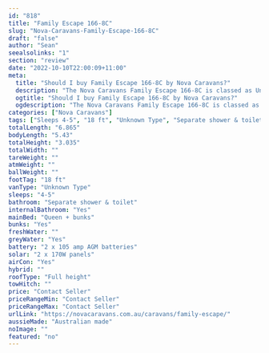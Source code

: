 ```yaml
---
id: "818"
title: "Family Escape 166-8C"
slug: "Nova-Caravans-Family-Escape-166-8C"
draft: "false"
author: "Sean"
seealsolinks: "1"
section: "review"
date: "2022-10-10T22:00:09+11:00"
meta:
  title: "Should I buy Family Escape 166-8C by Nova Caravans?"
  description: "The Nova Caravans Family Escape 166-8C is classed as Unknown Type, and sleeps 4-5 people. It is Australian made and comes in at 18 ft. It generally has Separate shower & toilet."
  ogtitle: "Should I buy Family Escape 166-8C by Nova Caravans?"
  ogdescription: "The Nova Caravans Family Escape 166-8C is classed as Unknown Type, and sleeps 4-5 people. It is Australian made and comes in at 18 ft. It generally has Separate shower & toilet."
categories: ["Nova Caravans"]
tags: ["Sleeps 4-5", "18 ft", "Unknown Type", "Separate shower & toilet", "Full height", "Price Unknown", "Australian made"]
totalLength: "6.865"
bodyLength: "5.43"
totalHeight: "3.035"
totalWidth: ""
tareWeight: ""
atmWeight: ""
ballWeight: ""
footTag: "18 ft"
vanType: "Unknown Type"
sleeps: "4-5"
bathroom: "Separate shower & toilet"
internalBathroom: "Yes"
mainBed: "Queen + bunks"
bunks: "Yes"
freshWater: ""
greyWater: "Yes"
battery: "2 x 105 amp AGM batteries"
solar: "2 x 170W panels"
airCon: "Yes"
hybrid: ""
roofType: "Full height"
towHitch: ""
price: "Contact Seller"
priceRangeMin: "Contact Seller"
priceRangeMax: "Contact Seller"
urlLink: "https://novacaravans.com.au/caravans/family-escape/"
aussieMade: "Australian made"
noImage: ""
featured: "no"
---
```

